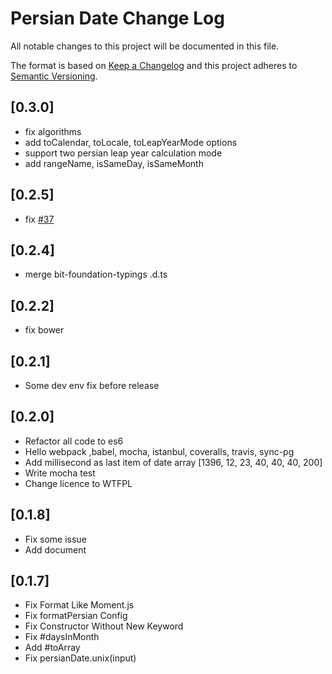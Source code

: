 # Persian Date Change Log
All notable changes to this project will be documented in this file.

The format is based on [Keep a Changelog](http://keepachangelog.com/) 
and this project adheres to [Semantic Versioning](http://semver.org/).


## [0.3.0]
- fix algorithms
- add toCalendar, toLocale, toLeapYearMode options
- support two persian leap year calculation mode
- add rangeName, isSameDay, isSameMonth


## [0.2.5]
- fix [#37](https://github.com/babakhani/PersianDate/issues/37)

## [0.2.4]
- merge bit-foundation-typings .d.ts

## [0.2.2]
- fix bower 

## [0.2.1]
- Some dev env fix before release 

## [0.2.0] 
- Refactor all code to es6
- Hello webpack ,babel, mocha, istanbul, coveralls, travis, sync-pg
- Add millisecond as last item of date array [1396, 12, 23, 40, 40, 40, 200]
- Write mocha test
- Change licence to WTFPL

## [0.1.8]
- Fix some issue
- Add document

## [0.1.7]
- Fix Format Like Moment.js
- Fix formatPersian Config
- Fix Constructor Without New Keyword
- Fix #daysInMonth
- Add #toArray
- Fix persianDate.unix(input)  
